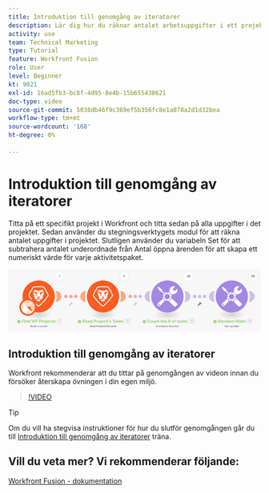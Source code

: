 ```yaml
---
title: Introduktion till genomgång av iteratorer
description: Lär dig hur du räknar antalet arbetsuppgifter i ett projekt och sedan beräknar ett värde för varje aktivitetspaket, allt i [!DNL Adobe Workfront Fusion].
activity: use
team: Technical Marketing
type: Tutorial
feature: Workfront Fusion
role: User
level: Beginner
kt: 9021
exl-id: 16ad5fb3-bc8f-4d95-8e4b-15b655438621
doc-type: video
source-git-commit: 5038db46f9c369ef5b356fc8e1a078a2d1d32bea
workflow-type: tm+mt
source-wordcount: '168'
ht-degree: 0%

---
```


# Introduktion till genomgång av iteratorer

Titta på ett specifikt projekt i Workfront och titta sedan på alla uppgifter i det projektet. Sedan använder du stegningsverktygets modul för att räkna antalet uppgifter i projektet. Slutligen använder du variabeln Set för att subtrahera antalet underordnade från Antal öppna ärenden för att skapa ett numeriskt värde för varje aktivitetspaket.

![En bild av Fusion-scenariot](assets/iteration-and-aggregation-1.png)

## Introduktion till genomgång av iteratorer

Workfront rekommenderar att du tittar på genomgången av videon innan du försöker återskapa övningen i din egen miljö.

>[!VIDEO](https://video.tv.adobe.com/v/335278/?quality=12&learn=on)

>[!TIP]
>
>Om du vill ha stegvisa instruktioner för hur du slutför genomgången går du till [Introduktion till genomgång av iteratorer](https://experienceleague.adobe.com/docs/workfront-learn/tutorials-workfront/fusion/exercises/introduction-to-iterators-exercise.html?lang=en) träna.


## Vill du veta mer? Vi rekommenderar följande:

[Workfront Fusion - dokumentation](https://experienceleague.adobe.com/docs/workfront/using/adobe-workfront-fusion/workfront-fusion-2.html?lang=en)
